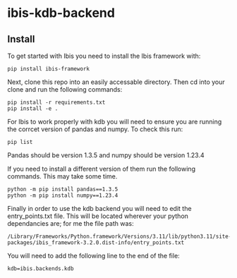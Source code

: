 # ibis-kdb-backend

## Install

To get started with Ibis you need to install the Ibis framework with:
```
pip install ibis-framework
```

Next, clone this repo into an easily accessable directory. Then cd into your clone and run the following commands:

```
pip install -r requirements.txt
pip install -e .
```
For Ibis to work properly with kdb you will need to ensure you are running the corrcet version of pandas and numpy. To check this run:
```
pip list
```
Pandas should be version 1.3.5 and numpy should be version 1.23.4

If you need to install a different version of them run the following commands. This may take some time.

```
python -m pip install pandas==1.3.5
python -m pip install numpy==1.23.4 
```
Finally in order to use the kdb backend you will need to edit the entry_points.txt file. This will be located wherever your python dependancies are; for me the file path was:
```
/Library/Frameworks/Python.framework/Versions/3.11/lib/python3.11/site-packages/ibis_framework-3.2.0.dist-info/entry_points.txt
```
You will need to add the following line to the end of the file:
```
kdb=ibis.backends.kdb
```
